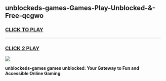 
## unblockeds-games-Games-Play-Unblocked-&-Free-qcgwo
<h3>
<a href="https://premium76.site?title=unblockeds-games&ref=24A">CLICK TO PLAY</a></h3>
<hr>

<h3>
<a href="https://premium76.site?title=unblockeds-games&ref=24A">CLICK 2 PLAY</a>
  
</h3>

<a href="https://premium76.site?title=unblockeds-games&ref=24A"><img src="https://clearcache.store/games.png"></a>


**unblockeds-games games unblocked: Your Gateway to Fun and Accessible Online Gaming**
